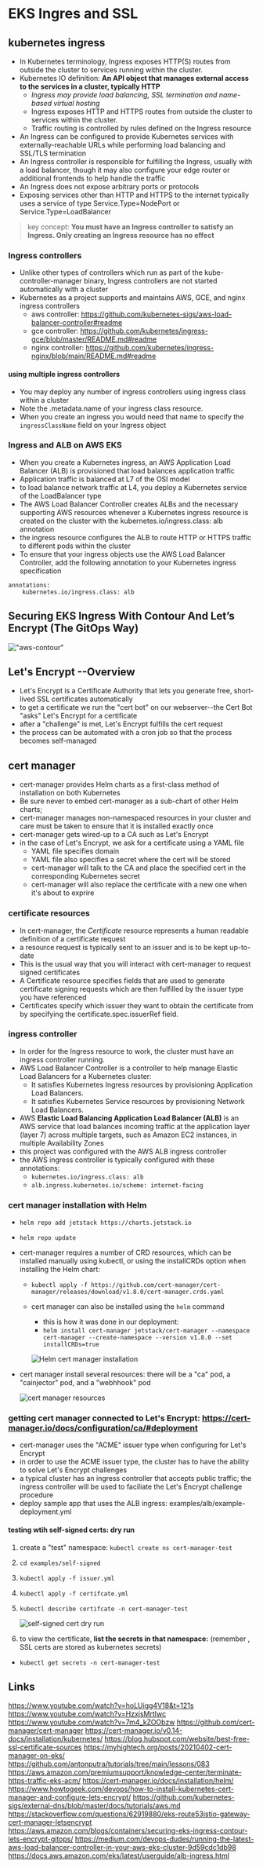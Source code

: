 
# EKS Ingres and SSL 
## kubernetes ingress
- In Kubernetes terminology, Ingress exposes HTTP(S) routes from outside the cluster to services running within the cluster.
- Kubernetes IO definition: **An API object that manages external access to the services in a cluster, typically HTTP**
  + *Ingress may provide load balancing, SSL termination and name-based virtual hosting*
  + Ingress exposes HTTP and HTTPS routes from outside the cluster to services within the cluster.
  + Traffic routing is controlled by rules defined on the Ingress resource
- An Ingress can be configured to provide Kubernetes services with externally-reachable URLs while performing load balancing and SSL/TLS termination
- An Ingress controller is responsible for fulfilling the Ingress, usually with a load balancer, though it may also configure your edge router or additional frontends to help handle the traffic
- An Ingress does not expose arbitrary ports or protocols
- Exposing services other than HTTP and HTTPS to the internet typically uses a service of type Service.Type=NodePort or Service.Type=LoadBalancer
> key concept: **You must have an Ingress controller to satisfy an Ingress. Only creating an Ingress resource has no effect**
### Ingress controllers
- Unlike other types of controllers which run as part of the kube-controller-manager binary, Ingress controllers are not started automatically with a cluster
- Kubernetes as a project supports and maintains AWS, GCE, and nginx ingress controllers
  * aws controller: https://github.com/kubernetes-sigs/aws-load-balancer-controller#readme
  * gce controller: https://github.com/kubernetes/ingress-gce/blob/master/README.md#readme
  * nginx controller: https://github.com/kubernetes/ingress-nginx/blob/main/README.md#readme
#### using multiple ingress controllers
- You may deploy any number of ingress controllers using ingress class within a cluster
- Note the .metadata.name of your ingress class resource.
- When you create an ingress you would need that name to specify the `ingressClassName` field on your Ingress object
### Ingress and ALB  on AWS EKS
- When you create a Kubernetes ingress, an AWS Application Load Balancer (ALB) is provisioned that load balances application traffic
- Application traffic is balanced at L7 of the OSI model
- to load balance network traffic at L4, you deploy a Kubernetes service of the LoadBalancer type
- The AWS Load Balancer Controller creates ALBs and the necessary supporting AWS resources whenever a Kubernetes ingress resource is created on the cluster with the kubernetes.io/ingress.class: alb annotation
- the ingress resource configures the ALB to route HTTP or HTTPS traffic to different pods within the cluster
- To ensure that your ingress objects use the AWS Load Balancer Controller, add the following annotation to your Kubernetes ingress specification
```
annotations:
    kubernetes.io/ingress.class: alb
```
## Securing EKS Ingress With Contour And Let’s Encrypt (The GitOps Way)
!["aws-contour"](./img/aws-contour-flux-gitops-letsencrypt.png "aws-contour-letsencrypt")

## Let's Encrypt --Overview
- Let's Encrypt is a Certificate Authority that lets you generate free, short-lived SSL certificates automatically
- to get a certificate we run the "cert bot" on our webserver--the Cert Bot "asks" Let's Encrypt for a certificate
- after a "challenge" is met, Let's Encrypt fulfills the cert request
- the process can be automated with a cron job so that the process becomes self-managed

## cert manager
- cert-manager provides Helm charts as a first-class method of installation on both Kubernetes
- Be sure never to embed cert-manager as a sub-chart of other Helm charts; 
- cert-manager manages non-namespaced resources in your cluster and care must be taken to ensure that it is installed exactly once
- cert-manager gets wired-up to a CA such as Let's Encrypt
- in the case of Let's Encrypt, we ask for a certificate using a YAML file
  + YAML file specifies domain
  + YAML file also specifies a secret where the cert will be stored
  + cert-manager will talk to the CA and place the specified cert in the corresponding Kubernetes secret
  + cert-manager will also replace the certificate with a new one when it's about to exprire
### certificate resources
- In cert-manager, the *Certificate* resource represents a human readable definition of a certificate request
- a resource request is typically sent to an issuer and is to be kept up-to-date
- This is the usual way that you will interact with cert-manager to request signed certificates
- A Certificate resource specifies fields that are used to generate certificate signing requests which are then fulfilled by the issuer type you have referenced
- Certificates specify which issuer they want to obtain the certificate from by specifying the certificate.spec.issuerRef field.
### ingress controller
- In order for the Ingress resource to work, the cluster must have an ingress controller running.
- AWS Load Balancer Controller is a controller to help manage Elastic Load Balancers for a Kubernetes cluster:
  + It satisfies Kubernetes Ingress resources by provisioning Application Load Balancers.
  + It satisfies Kubernetes Service resources by provisioning Network Load Balancers.
- AWS **Elastic Load Balancing Application Load Balancer (ALB)** is an AWS service that load balances incoming traffic at the application layer (layer 7) across multiple targets, such as Amazon EC2 instances, in multiple Availability Zones
- this project was configured with the AWS ALB ingress controller
- the AWS ingress controller is typically configured with these annotations:
    - `kubernetes.io/ingress.class: alb`
    - `alb.ingress.kubernetes.io/scheme: internet-facing`


### cert manager installation with Helm
- `helm repo add jetstack https://charts.jetstack.io`
- `helm repo update`
- cert-manager requires a number of CRD resources, which can be installed manually using kubectl, or using the installCRDs option when installing the Helm chart:
  + `kubectl apply -f https://github.com/cert-manager/cert-manager/releases/download/v1.8.0/cert-manager.crds.yaml`
  + cert manager can also be installed using the `helm` command
    + this is how it was done in our deployment:
    + `helm install cert-manager jetstack/cert-manager --namespace cert-manager --create-namespace --version v1.8.0 --set installCRDs=true`

    ![Helm cert manager installation](img/helm-deploy-cert-manager.png "helm cert manager installed successfully")

- cert manager install several resources: there will be a "ca" pod, a "cainjector" pod, and a "webhhook" pod

    ![cert manager resources](img/cert-manager-resources.png "cert manager resources")

### getting cert manager connected to Let's Encrypt:  https://cert-manager.io/docs/configuration/ca/#deployment
-  cert-manager uses the "ACME" issuer type when configuring for Let's Encrypt
- in order to use the ACME issuer type, the cluster has to have the ability to solve Let's Encrypt challenges
- a typical cluster has an ingress controller that accepts public traffic; the ingress controller will be used to faciliate the Let's Encrypt challenge procedure
- deploy sample app that uses the ALB ingress:  examples/alb/example-deployment.yml

#### testing wtih self-signed certs: dry run
1. create a "test" namespace: `kubectl create ns cert-manager-test`
2. `cd examples/self-signed`
3. `kubectl apply -f issuer.yml`
4. `kubectl apply -f certifcate.yml`
5. `kubectl describe certifcate -n cert-manager-test`

    ![self-signed cert dry run](img/cert-manager-self-signed.png "self-signed cert dry run")

6. to view the certificate, **list the secrets in that namespace:** (remember , SSL certs are stored as kubernetes secrets)
  + `kubectl get secrets -n cert-manager-test`

## Links
https://www.youtube.com/watch?v=hoLUigg4V18&t=121s
https://www.youtube.com/watch?v=HzxjsMrtIwc
https://www.youtube.com/watch?v=7m4_kZOObzw 
https://github.com/cert-manager/cert-manager
https://cert-manager.io/v0.14-docs/installation/kubernetes/ 
https://blog.hubspot.com/website/best-free-ssl-certificate-sources
https://myhightech.org/posts/20210402-cert-manager-on-eks/ 
https://github.com/antonputra/tutorials/tree/main/lessons/083 
https://aws.amazon.com/premiumsupport/knowledge-center/terminate-https-traffic-eks-acm/ 
https://cert-manager.io/docs/installation/helm/ 
https://www.howtogeek.com/devops/how-to-install-kubernetes-cert-manager-and-configure-lets-encrypt/ 
https://github.com/kubernetes-sigs/external-dns/blob/master/docs/tutorials/aws.md
https://stackoverflow.com/questions/62919880/eks-route53istio-gateway-cert-manager-letsencrypt
https://aws.amazon.com/blogs/containers/securing-eks-ingress-contour-lets-encrypt-gitops/
https://medium.com/devops-dudes/running-the-latest-aws-load-balancer-controller-in-your-aws-eks-cluster-9d59cdc1db98
https://docs.aws.amazon.com/eks/latest/userguide/alb-ingress.html